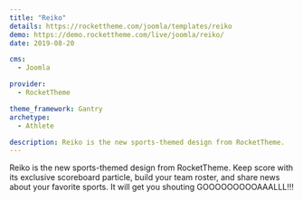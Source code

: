 ```yaml
---
title: "Reiko"
details: https://rockettheme.com/joomla/templates/reiko
demo: https://demo.rockettheme.com/live/joomla/reiko/
date: 2019-08-20

cms: 
  - Joomla

provider:
  - RocketTheme

theme_framework: Gantry
archetype:
  - Athlete

description: Reiko is the new sports-themed design from RocketTheme.
---
```


Reiko is the new sports-themed design from RocketTheme. Keep score with its exclusive scoreboard particle, build your team roster, and share news about your favorite sports. It will get you shouting GOOOOOOOOOAAALLL!!!